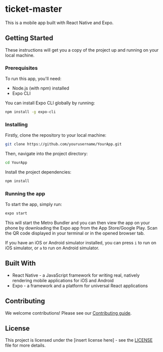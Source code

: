 # ticket-master

This is a mobile app built with React Native and Expo.

## Getting Started

These instructions will get you a copy of the project up and running on your local machine.

### Prerequisites

To run this app, you'll need:

- Node.js (with npm) installed
- Expo CLI

You can install Expo CLI globally by running:

```sh
npm install -g expo-cli
```

### Installing

Firstly, clone the repository to your local machine:

```sh
git clone https://github.com/yourusername/YourApp.git
```

Then, navigate into the project directory:

```sh
cd YourApp
```

Install the project dependencies:

```sh
npm install
```

### Running the app

To start the app, simply run:

```sh
expo start
```

This will start the Metro Bundler and you can then view the app on your phone by downloading the Expo app from the App Store/Google Play. Scan the QR code displayed in your terminal or in the opened browser tab.

If you have an iOS or Android simulator installed, you can press `i` to run on iOS simulator, or `a` to run on Android simulator.

## Built With

- React Native - a JavaScript framework for writing real, natively rendering mobile applications for iOS and Android
- Expo - a framework and a platform for universal React applications

## Contributing

We welcome contributions! Please see our [Contributing guide](CONTRIBUTING.md).

## License

This project is licensed under the [insert license here] - see the [LICENSE](LICENSE) file for more details.
